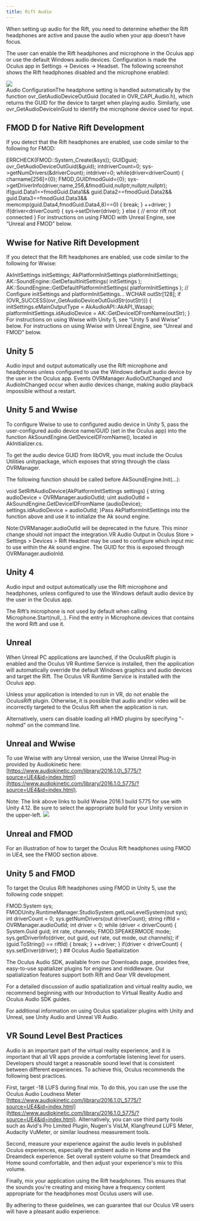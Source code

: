 ```yaml
---
title: Rift Audio
---
```

When setting up audio for the Rift, you need to determine whether the Rift headphones are active and pause the audio when your app doesn’t have focus.

The user can enable the Rift headphones and microphone in the Oculus app or use the default Windows audio devices. Configuration is made the Oculus app in Settings -> Devices -> Headset. The following screenshot shows the Rift headphones disabled and the microphone enabled: 

![](/images/documentation-pcsdk-latest-concepts-dg-vr-audio-0.png)  
Audio ConfigurationThe headphone setting is handled automatically by the function ovr\_GetAudioDeviceOutGuid (located in OVR\_CAPI\_Audio.h), which returns the GUID for the device to target when playing audio. Similarly, use ovr\_GetAudioDeviceInGuid to identify the microphone device used for input. 

## FMOD D for Native Rift Development

If you detect that the Rift headphones are enabled, use code similar to the following for FMOD: 

ERRCHECK(FMOD::System\_Create(&sys)); GUIDguid; ovr\_GetAudioDeviceOutGuid(&guid); intdriverCount=0; sys->getNumDrivers(&driverCount); intdriver=0; while(driver<driverCount) { charname[256]={0}; FMOD\_GUIDfmodGuid={0}; sys->getDriverInfo(driver,name,256,&fmodGuid,nullptr,nullptr,nullptr); if(guid.Data1==fmodGuid.Data1&& guid.Data2==fmodGuid.Data2&& guid.Data3==fmodGuid.Data3&& memcmp(guid.Data4,fmodGuid.Data4,8)==0) { break; } ++driver; } if(driver<driverCount) { sys->setDriver(driver); } else { // error rift not connected } For instructions on using FMOD with Unreal Engine, see “Unreal and FMOD” below. 

## Wwise for Native Rift Development

If you detect that the Rift headphones are enabled, use code similar to the following for Wwise: 

AkInitSettings initSettings; AkPlatformInitSettings platformInitSettings; AK::SoundEngine::GetDefaultInitSettings( initSettings ); AK::SoundEngine::GetDefaultPlatformInitSettings( platformInitSettings ); // Configure initSettings and platformInitSettings... WCHAR outStr[128]; if (OVR\_SUCCESS(ovr\_GetAudioDeviceOutGuidStr(outStr))) { initSettings.eMainOutputType = AkAudioAPI::AkAPI\_Wasapi; platformInitSettings.idAudioDevice = AK::GetDeviceIDFromName(outStr); } For instructions on using Wwise with Unity 5, see “Unity 5 and Wwise” below. For instructions on using Wwise with Unreal Engine, see “Unreal and FMOD” below. 

## Unity 5

Audio input and output automatically use the Rift microphone and headphones unless configured to use the Windows default audio device by the user in the Oculus app. Events OVRManager.AudioOutChanged and AudioInChanged occur when audio devices change, making audio playback impossible without a restart.

## Unity 5 and Wwise

To configure Wwise to use to configured audio device in Unity 5, pass the user-configured audio device name/GUID (set in the Oculus app) into the function AkSoundEngine.GetDeviceIDFromName(), located in AkInitializer.cs.

To get the audio device GUID from libOVR, you must include the Oculus Utilities unitypackage, which exposes that string through the class OVRManager.

The following function should be called before AkSoundEngine.Init(...):

void SetRiftAudioDevice(AkPlatformInitSettings settings) { string audioDevice = OVRManager.audioOutId; uint audioOutId = AkSoundEngine.GetDeviceIDFromName (audioDevice); settings.idAudioDevice = audioOutId; }Pass AkPlatformInitSettings into the function above and use it to initialize the Ak sound engine.

Note:OVRManager.audioOutId will be deprecated in the future. This minor change should not impact the integration.VR Audio Output in Oculus Store > Settings > Devices > Rift Headset may be used to configure which input mic to use within the Ak sound engine. The GUID for this is exposed through OVRManager.audioInId.

## Unity 4

Audio input and output automatically use the Rift microphone and headphones, unless configured to use the Windows default audio device by the user in the Oculus app.

The Rift’s microphone is not used by default when calling Microphone.Start(null,..). Find the entry in Microphone.devices that contains the word Rift and use it.

## Unreal

When Unreal PC applications are launched, if the OculusRift plugin is enabled and the Oculus VR Runtime Service is installed, then the application will automatically override the default Windows graphics and audio devices and target the Rift. The Oculus VR Runtime Service is installed with the Oculus app.

Unless your application is intended to run in VR, do not enable the OculusRift plugin. Otherwise, it is possible that audio and/or video will be incorrectly targeted to the Oculus Rift when the application is run.

Alternatively, users can disable loading all HMD plugins by specifying "-nohmd" on the command line.

## Unreal and Wwise

To use Wwise with any Unreal version, use the Wwise Unreal Plug-in provided by Audiokinetic here: [https://www.audiokinetic.com/library/2016.1.0\_5775/?source=UE4&id=index.html](https://www.audiokinetic.com/library/2016.1.0_5775/?source=UE4&id=index.html).

Note: The link above links to build Wwise 2016.1 build 5775 for use with Unity 4.12. Be sure to select the appropriate build for your Unity version in the upper-left. ![](/images/documentation-pcsdk-latest-concepts-dg-vr-audio-1.png)  
## Unreal and FMOD

For an illustration of how to target the Oculus Rift headphones using FMOD in UE4, see the FMOD section above.

## Unity 5 and FMOD

To target the Oculus Rift headphones using FMOD in Unity 5, use the following code snippet:

 FMOD.System sys; FMODUnity.RuntimeManager.StudioSystem.getLowLevelSystem(out sys); int driverCount = 0; sys.getNumDrivers(out driverCount); string riftId = OVRManager.audioOutId; int driver = 0; while (driver < driverCount) { System.Guid guid; int rate, channels; FMOD.SPEAKERMODE mode; sys.getDriverInfo(driver, out guid, out rate, out mode, out channels); if (guid.ToString() == riftId) { break; } ++driver; } if(driver < driverCount) { sys.setDriver(driver); } ## Oculus Audio Spatialization

The Oculus Audio SDK, available from our Downloads page, provides free, easy-to-use spatializer plugins for engines and middleware. Our spatialization features support both Rift and Gear VR development.

For a detailed discussion of audio spatialization and virtual reality audio, we recommend beginning with our Introduction to Virtual Reality Audio and Oculus Audio SDK guides.

For additional information on using Oculus spatializer plugins with Unity and Unreal, see Unity Audio and Unreal VR Audio.

## VR Sound Level Best Practices

Audio is an important part of the virtual reality experience, and it is important that all VR apps provide a comfortable listening level for users. Developers should target a reasonable sound level that is consistent between different experiences. To achieve this, Oculus recommends the following best practices.

First, target -18 LUFS during final mix. To do this, you can use the use the Oculus Audio Loudness Meter [https://www.audiokinetic.com/library/2016.1.0\_5775/?source=UE4&id=index.html](https://www.audiokinetic.com/library/2016.1.0_5775/?source=UE4&id=index.html). Alternatively, you can use third party tools such as Avid's Pro Limited Plugin, Nugen's VisLM, Klangfreund LUFS Meter, Audacity VuMeter, or similar loudness measurement tools.

Second, measure your experience against the audio levels in published Oculus experiences, especially the ambient audio in Home and the Dreamdeck experience. Set overall system volume so that Dreamdeck and Home sound comfortable, and then adjust your experience's mix to this volume.

Finally, mix your application using the Rift headphones. This ensures that the sounds you're creating and mixing have a frequency content appropriate for the headphones most Oculus users will use.

By adhering to these guidelines, we can guarantee that our Oculus VR users will have a pleasant audio experience.

